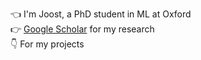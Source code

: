 👈 I'm Joost, a PhD student in ML at Oxford  
👉 [Google Scholar](https://scholar.google.com/citations?user=C0LaV8IAAAAJ) for my research  
👇 For my projects
